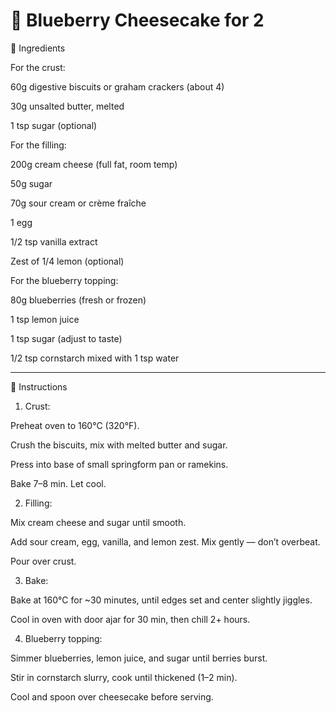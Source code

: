 # 🧁 Blueberry Cheesecake for 2

🧂 Ingredients

For the crust:

60g digestive biscuits or graham crackers (about 4)

30g unsalted butter, melted

1 tsp sugar (optional)


For the filling:

200g cream cheese (full fat, room temp)

50g sugar

70g sour cream or crème fraîche

1 egg

1/2 tsp vanilla extract

Zest of 1/4 lemon (optional)


For the blueberry topping:

80g blueberries (fresh or frozen)

1 tsp lemon juice

1 tsp sugar (adjust to taste)

1/2 tsp cornstarch mixed with 1 tsp water



---

🔧 Instructions

1. Crust:

Preheat oven to 160°C (320°F).

Crush the biscuits, mix with melted butter and sugar.

Press into base of small springform pan or ramekins.

Bake 7–8 min. Let cool.


2. Filling:

Mix cream cheese and sugar until smooth.

Add sour cream, egg, vanilla, and lemon zest. Mix gently — don’t overbeat.

Pour over crust.


3. Bake:

Bake at 160°C for ~30 minutes, until edges set and center slightly jiggles.

Cool in oven with door ajar for 30 min, then chill 2+ hours.


4. Blueberry topping:

Simmer blueberries, lemon juice, and sugar until berries burst.

Stir in cornstarch slurry, cook until thickened (1–2 min).

Cool and spoon over cheesecake before serving.
